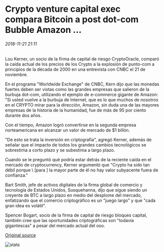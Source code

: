 # Crypto venture capital exec compara Bitcoin a post dot-com Bubble Amazon ...

###### 2018-11-21 21:11

Lou Kerner, un socio de la firma de capital de riesgo CryptoOracle, comparó la caída actual de los precios de los Crypto a la explosión de punto-com a principios de la década de 2000 en una entrevista con CNBC el 21 de noviembre.

En el programa "Worldwide Exchange" de CNBC, Kern dijo que las monedas fuertes deben ser vistas como las grandes empresas que salieron de la burbuja dot-com, utilizando el ejemplo de e-commerce gigante de Amazon: "Si usted vuelve a la burbuja de Internet, que es lo que muchos de nosotros en el CRYPTO mirar para la dirección, Amazon, sin duda una de las mayores empresas de la historia de la humanidad, fue de más de 95 por ciento durante dos años.

Con el tiempo, Amazon logró convertirse en la segunda empresa norteamericana en alcanzar un valor de mercado de $1 billón.

"De esto se trata la inversión en criptografía", agregó Kerner, además de señalar que el impacto de todos los grandes cambios tecnológicos se sobrestima a corto plazo y se subestima a largo plazo.

Cuando se le preguntó qué podría estar detrás de la reciente caída en el mercado de cryptocurrency, Kerner argumentó que "Crypto ha sido tan débil porque \ [para \] la mayor parte de él no hay valor subyacente fuera de confianza."

Bart Smith, jefe de activos digitales de la firma global de comercio y tecnología de Estados Unidos, Susquehanna, dijo que sigue siendo un creyente de BTC a largo plazo en medio del desplome del mercado, enfatizando que el comercio criptográfico es un "juego largo" y que "cada gran idea es volátil".

Spencer Bogart, socio de la firma de capital de riesgo bloques capital, también cree que las oportunidades criptográficas son "todavía gigantescas" a pesar del mercado actual del oso.

[Original source](https://cointelegraph.com/news/crypto-venture-capital-exec-compares-bitcoin-to-post-dot-com-bubble-amazon)

![stats](https://c.statcounter.com/11760860/0/a89fa40b/1/ "stats")
